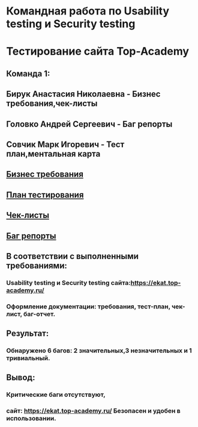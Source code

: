 # Командная работа по Usability testing и Security testing
# Тестирование сайта Top-Academy
## Команда 1:
## Бирук Анастасия Николаевна - Бизнес требования,чек-листы
## Головко Андрей Сергеевич - Баг репорты
## Совчик Марк Игоревич - Тест план,ментальная карта 
## [Бизнес требования](https://docs.google.com/document/d/1YV4UV8OUgJtJP9LPakD6FiBBB7bvkhC2F_iPpN2eme0/edit?usp=sharing)
## [План тестирования](https://docs.google.com/spreadsheets/d/1v2vl1i-DC9DshqvjB4lfXU2GLEXSJw74Tikn82xrF4A/edit?usp=sharing)
## [Чек-листы](https://docs.google.com/document/d/18iefnpKfdJsZEZFCb32qFvDWjlOAluCDY7asPmFfK-s/edit?usp=sharing)
## [Баг репорты](https://docs.google.com/spreadsheets/d/1oTioIku_seB4Hm9EgvOG7YTYJfXOOyMmuQyX4sgcfyw/edit?usp=sharing)
## В соответствии с выполненными требованиями:
### Usability testing и Security testing сайта:https://ekat.top-academy.ru/ 
### Оформление документации: требования, тест-план, чек-лист, баг-отчет. 
## Результат:
### Обнаружено 6 багов: 2 значительных,3 незначительных и 1 тривиальный.
## Вывод:
### Критические баги отсутствуют, 
### сайт: https://ekat.top-academy.ru/  Безопасен и удобен в использовании. 



